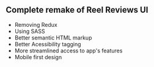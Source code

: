 ## Complete remake of Reel Reviews UI
- Removing Redux
- Using SASS
- Better semantic HTML markup
- Better Acessibility tagging
- More streamlined access to app's features
- Mobile first design
